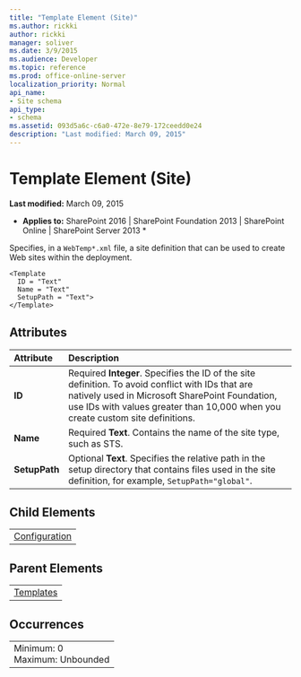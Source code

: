 ```yaml
---
title: "Template Element (Site)"
ms.author: rickki
author: rickki
manager: soliver
ms.date: 3/9/2015
ms.audience: Developer
ms.topic: reference
ms.prod: office-online-server
localization_priority: Normal
api_name:
- Site schema
api_type:
- schema
ms.assetid: 093d5a6c-c6a0-472e-8e79-172ceedd0e24
description: "Last modified: March 09, 2015"
---
```


# Template Element (Site)

 **Last modified:** March 09, 2015 
  
 * **Applies to:** SharePoint 2016 | SharePoint Foundation 2013 | SharePoint Online | SharePoint Server 2013 * 
  
Specifies, in a  `WebTemp*.xml` file, a site definition that can be used to create Web sites within the deployment. 
  
```
<Template
  ID = "Text"
  Name = "Text"
  SetupPath = "Text">
</Template>
```

## Attributes

|**Attribute**|**Description**|
|:-----|:-----|
|**ID** <br/> |Required **Integer**. Specifies the ID of the site definition. To avoid conflict with IDs that are natively used in Microsoft SharePoint Foundation, use IDs with values greater than 10,000 when you create custom site definitions.  <br/> |
|**Name** <br/> |Required **Text**. Contains the name of the site type, such as STS.  <br/> |
|**SetupPath** <br/> |Optional **Text**. Specifies the relative path in the setup directory that contains files used in the site definition, for example,  `SetupPath="global"`.  <br/> |
   
## Child Elements

||
|:-----|
|[Configuration](configuration-element-site.md)|
   
## Parent Elements

||
|:-----|
|[Templates](templates-element-site.md)|
   
## Occurrences

||
|:-----|
|Minimum: 0  <br/> Maximum: Unbounded  <br/> |
   

